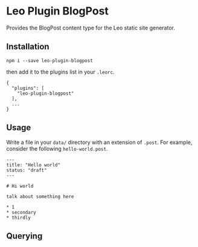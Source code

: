 # Leo Plugin BlogPost

Provides the BlogPost content type for the Leo static site generator.

## Installation

```
npm i --save leo-plugin-blogpost
```

then add it to the plugins list in your `.leorc`.

```
{
  "plugins": [
    "leo-plugin-blogpost"
  ],
  ...
}
```

## Usage

Write a file in your `data/` directory with an extension of `.post`. For
example, consider the following `hello-world.post`.

```
---
title: "Hello world"
status: "draft"
---

# Hi world

talk about something here

* 1
* secondary
* thirdly
```

## Querying
